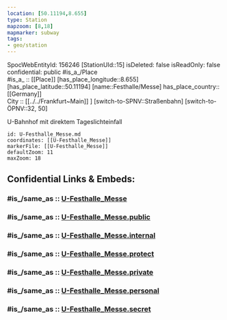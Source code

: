 ```yaml
---
location: [50.11194,8.655] 
type: Station 
mapzoom: [8,18] 
mapmarker: subway 
tags:
- geo/station
---
```

SpocWebEntityId: 156246
[StationUId::15] 
isDeleted: false
isReadOnly: false
confidential: public
#is_a_/Place  
#is_a_ :: [[Place]] 
[has_place_longitude::8.655] 
[has_place_latitude::50.11194] 
[name::Festhalle/Messe] 
has_place_country:: [[Germany]]  
City :: [[../../Frankfurt~Main]] ] 
[switch-to-SPNV::Straßenbahn] 
[switch-to-ÖPNV::32, 50] 

U-Bahnhof mit direktem Tageslichteinfall

```leaflet
id: U-Festhalle_Messe.md
coordinates: [[U-Festhalle_Messe]] 
markerFile: [[U-Festhalle_Messe]] 
defaultZoom: 11 
maxZoom: 18
```


## Confidential Links & Embeds: 

### #is_/same_as :: [U-Festhalle_Messe](/_Standards/Earth/Continent/Europe/Europe~Central/Germany/Germany~West/Hessen/counties~Hessen/Frankfurt~Main/Stations-FFM~U/U-Festhalle_Messe.md) 

### #is_/same_as :: [U-Festhalle_Messe.public](/_public/Earth/Continent/Europe/Europe~Central/Germany/Germany~West/Hessen/counties~Hessen/Frankfurt~Main/Stations-FFM~U/U-Festhalle_Messe.public.md) 

### #is_/same_as :: [U-Festhalle_Messe.internal](/_internal/Earth/Continent/Europe/Europe~Central/Germany/Germany~West/Hessen/counties~Hessen/Frankfurt~Main/Stations-FFM~U/U-Festhalle_Messe.internal.md) 

### #is_/same_as :: [U-Festhalle_Messe.protect](/_protect/Earth/Continent/Europe/Europe~Central/Germany/Germany~West/Hessen/counties~Hessen/Frankfurt~Main/Stations-FFM~U/U-Festhalle_Messe.protect.md) 

### #is_/same_as :: [U-Festhalle_Messe.private](/_private/Earth/Continent/Europe/Europe~Central/Germany/Germany~West/Hessen/counties~Hessen/Frankfurt~Main/Stations-FFM~U/U-Festhalle_Messe.private.md) 

### #is_/same_as :: [U-Festhalle_Messe.personal](/_personal/Earth/Continent/Europe/Europe~Central/Germany/Germany~West/Hessen/counties~Hessen/Frankfurt~Main/Stations-FFM~U/U-Festhalle_Messe.personal.md) 

### #is_/same_as :: [U-Festhalle_Messe.secret](/_secret/Earth/Continent/Europe/Europe~Central/Germany/Germany~West/Hessen/counties~Hessen/Frankfurt~Main/Stations-FFM~U/U-Festhalle_Messe.secret.md)

